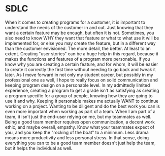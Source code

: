 # SDLC

When it comes to creating programs for a customer, it is important to understand the needs of the customer in and out. Just knowing that they want a certain feature may be enough, but often it is not. Sometimes, you also need to know WHY they want that feature or what to what use it will be implemented for, or else you may create the feature, but in a different way than the customer envisioned. The more detail, the better. At least to an extent. Creating "user stories" can be a huge help in this regard, because it makes the functions and features of a program more personable. If you know why you are creating a certain feature, and for whom, it will be easier to create it correctly the first time without needing to go back and tweak it later. As I move forward in not only my student career, but possibly in my professional one as well, I hope to really focus on solid communication and keeping program design on a personable level. In my admittedly limited experience, creating a program to get a grade isn't as satisfying as creating a program specific for a group of people, knowing how they are going to use it and why. Keeping it personable makes me actually WANT to continue working on a project. Wanting to be diligent and do the best work you can is even more important when working as part of a team. When I am part of a team, it isn't just the end-user relying on me, but my teammates as well. Being a good team member requires open communication, a decent work ethic, and maybe overall, empathy. Know what your teammates expect of you, and you keep the "rocking of the boat" to a minimum. Less drama means more productivity and less personal stress. In that sense, doing everything you can to be a good team member doesn't just help the team, but it helps the individual as well.
